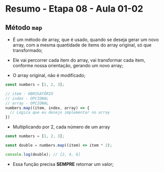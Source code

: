 # Resumo - Etapa 08 - Aula 01-02

## Método ``map``

- É um método de array, que é usado, quando se deseja gerar um novo array, com a mesma quantidade de items do array original, só que transformado;

- Ele vai percorrer cada item do array, vai transformar cada item, conforme nossa orientação, gerando um novo array;

- O array original, não é modificado;

~~~javascript
const numbers = [1, 2, 3];

// item - OBRIGATÓRIO
// index - OPCIONAL
// array - OPCIONAL
numbers.map((item, index, array) => {
  // Lógica que eu desejo implementar no array
})
~~~

- Multiplicando por 2, cada número de um array

~~~javascript
const numbers = [1, 2, 3];

const double = numbers.map((item) => item * 2);

console.log(double); // [2, 4, 6]
~~~

- Essa função precisa **SEMPRE** retornar um valor;